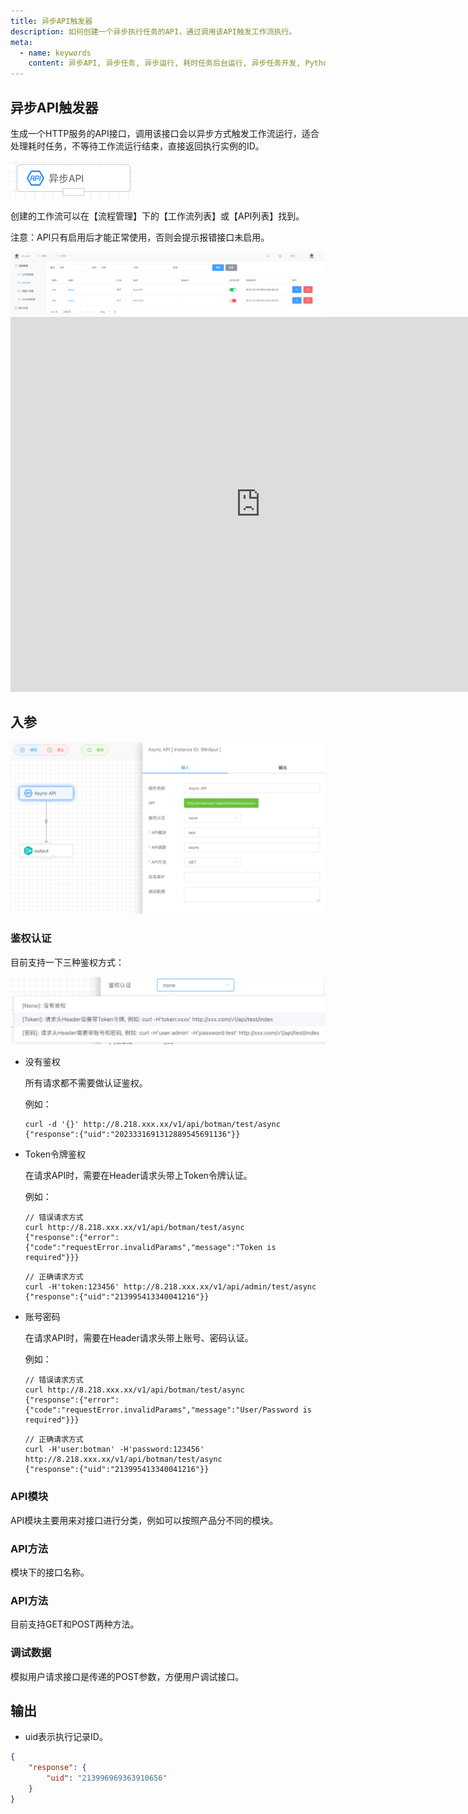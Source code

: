 ```yaml
---
title: 异步API触发器
description: 如何创建一个异步执行任务的API，通过调用该API触发工作流执行。
meta:
  - name: keywords
    content: 异步API, 异步任务, 异步运行, 耗时任务后台运行, 异步任务开发, Python异步执行函数, Python异步执行, Python异步编程, 低代码, AI工作流, 流程引擎
---
```


## 异步API触发器

生成一个HTTP服务的API接口，调用该接口会以异步方式触发工作流运行，适合处理耗时任务，不等待工作流运行结束，直接返回执行实例的ID。

<img src="./img/trigger_async_api.png" alt="image-20240921173600619" style="zoom:50%;" />

创建的工作流可以在【流程管理】下的【工作流列表】或【API列表】找到。

注意：API只有启用后才能正常使用，否则会提示报错接口未启用。

<img src="./img/api-list.png" alt="image-20250708085935766" style="zoom:50%;" />

<iframe 
    width="800" 
    height="600" 
    src="https://www.youtube.com/embed/vYAK0yagqmo"  frameborder="0" 
    allow="accelerometer; autoplay; encrypted-media; gyroscope; picture-in-picture" 
    allowfullscreen>
</iframe>

## 入参

<img src="./img/async_api_input_parameter.png" alt="image-20240813190151862" style="zoom:50%;" />



### 鉴权认证

目前支持一下三种鉴权方式：

<img src="./img/sync_api_input_login_verification.png" alt="image-20240813093449198" style="zoom:50%;" />

- 没有鉴权

  所有请求都不需要做认证鉴权。

  例如：

  ```http
  curl -d '{}' http://8.218.xxx.xx/v1/api/botman/test/async
  {"response":{"uid":"2023331691312889545691136"}}
  ```

- Token令牌鉴权

  在请求API时，需要在Header请求头带上Token令牌认证。

  例如：

  ```http
  // 错误请求方式
  curl http://8.218.xxx.xx/v1/api/botman/test/async
  {"response":{"error":{"code":"requestError.invalidParams","message":"Token is required"}}}
  ```

  ```http
  // 正确请求方式
  curl -H'token:123456' http://8.218.xxx.xx/v1/api/admin/test/async
  {"response":{"uid":"213995413340041216"}}
  ```


- 账号密码

  在请求API时，需要在Header请求头带上账号、密码认证。

  例如：

  ```http
  // 错误请求方式
  curl http://8.218.xxx.xx/v1/api/botman/test/async
  {"response":{"error":{"code":"requestError.invalidParams","message":"User/Password is required"}}}
  ```

  ```http
  // 正确请求方式
  curl -H'user:botman' -H'password:123456' http://8.218.xxx.xx/v1/api/botman/test/async
  {"response":{"uid":"213995413340041216"}}
  ```

  

### API模块

API模块主要用来对接口进行分类，例如可以按照产品分不同的模块。



### API方法

模块下的接口名称。



### API方法

目前支持GET和POST两种方法。



### 调试数据

模拟用户请求接口是传递的POST参数，方便用户调试接口。



## 输出

- uid表示执行记录ID。

```json
{
    "response": {
        "uid": "213996969363910656"
    }
}
```

